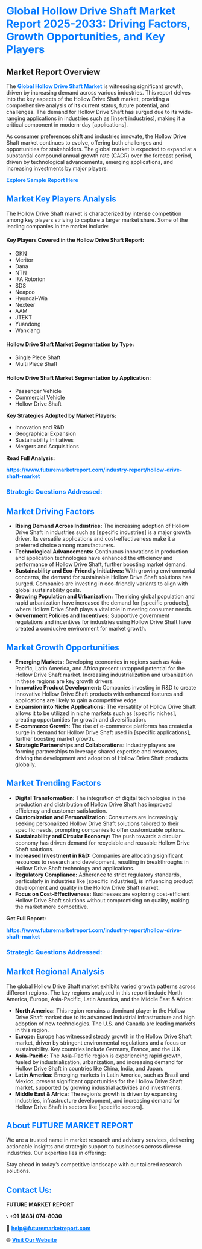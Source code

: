 <h1 style="color: #007BFF;">Global Hollow Drive Shaft Market Report 2025-2033: Driving Factors, Growth Opportunities, and Key Players</h1>

<section id="overview">
<h2>Market Report Overview</h2>
<p>The <a href="https://www.futuremarketreport.com/industry-report/hollow-drive-shaft-market" style="color: #007BFF; text-decoration: none;"><strong>Global Hollow Drive Shaft Market</strong></a> is witnessing significant growth, driven by increasing demand across various industries. This report delves into the key aspects of the Hollow Drive Shaft market, providing a comprehensive analysis of its current status, future potential, and challenges. The demand for Hollow Drive Shaft has surged due to its wide-ranging applications in industries such as [insert industries], making it a critical component in modern-day [applications].</p>
<p>As consumer preferences shift and industries innovate, the Hollow Drive Shaft market continues to evolve, offering both challenges and opportunities for stakeholders. The global market is expected to expand at a substantial compound annual growth rate (CAGR) over the forecast period, driven by technological advancements, emerging applications, and increasing investments by major players.</p>
</section>

<section id="overview">
<p><a href="https://www.futuremarketreport.com/request-sample/reportId=126670" style="color: #007BFF; text-decoration: none;"><strong>Explore Sample Report Here</strong></a></p>
</section>

<section id="key-players">
<h2 style="color: #007BFF;">Market Key Players Analysis</h2>
<p>The Hollow Drive Shaft market is characterized by intense competition among key players striving to capture a larger market share. Some of the leading companies in the market include:</p>
<h4>Key Players Covered in the Hollow Drive Shaft Report:</h4>
<ul><li>GKN</li><li>Meritor</li><li>Dana</li><li>NTN</li><li>IFA Rotorion</li><li>SDS</li><li>Neapco</li><li>Hyundai-Wia</li><li>Nexteer</li><li>AAM</li><li>JTEKT</li><li>Yuandong</li><li>Wanxiang</li></ul>
<h4>Hollow Drive Shaft Market Segmentation by Type:</h4>
<ul><li>Single Piece Shaft</li><li>Multi Piece Shaft</li></ul>

<h4>Hollow Drive Shaft Market Segmentation by Application:</h4>
<ul><li>Passenger Vehicle</li><li>Commercial Vehicle</li><li>Hollow Drive Shaft</li></ul>
<p><strong>Key Strategies Adopted by Market Players:</strong></p>
<ul>
<li>Innovation and R&D</li>
<li>Geographical Expansion</li>
<li>Sustainability Initiatives</li>
<li>Mergers and Acquisitions</li>
</ul>
</section>

<section>
<p><strong>Read Full Analysis: </strong></p><a href="https://www.futuremarketreport.com/industry-report/hollow-drive-shaft-market" style="color: #007BFF; text-decoration: none;"><strong>https://www.futuremarketreport.com/industry-report/hollow-drive-shaft-market</strong></a>
<h3 style="color: #007BFF;">Strategic Questions Addressed:</h3>
</section>

<section id="driving-factors">
<h2 style="color: #007BFF;">Market Driving Factors</h2>
<ul>
<li><strong>Rising Demand Across Industries:</strong> The increasing adoption of Hollow Drive Shaft in industries such as [specific industries] is a major growth driver. Its versatile applications and cost-effectiveness make it a preferred choice among manufacturers.</li>
<li><strong>Technological Advancements:</strong> Continuous innovations in production and application technologies have enhanced the efficiency and performance of Hollow Drive Shaft, further boosting market demand.</li>
<li><strong>Sustainability and Eco-Friendly Initiatives:</strong> With growing environmental concerns, the demand for sustainable Hollow Drive Shaft solutions has surged. Companies are investing in eco-friendly variants to align with global sustainability goals.</li>
<li><strong>Growing Population and Urbanization:</strong> The rising global population and rapid urbanization have increased the demand for [specific products], where Hollow Drive Shaft plays a vital role in meeting consumer needs.</li>
<li><strong>Government Policies and Incentives:</strong> Supportive government regulations and incentives for industries using Hollow Drive Shaft have created a conducive environment for market growth.</li>
</ul>
</section>

<section id="growth-opportunities">
<h2 style="color: #007BFF;">Market Growth Opportunities</h2>
<ul>
<li><strong>Emerging Markets:</strong> Developing economies in regions such as Asia-Pacific, Latin America, and Africa present untapped potential for the Hollow Drive Shaft market. Increasing industrialization and urbanization in these regions are key growth drivers.</li>
<li><strong>Innovative Product Development:</strong> Companies investing in R&D to create innovative Hollow Drive Shaft products with enhanced features and applications are likely to gain a competitive edge.</li>
<li><strong>Expansion into Niche Applications:</strong> The versatility of Hollow Drive Shaft allows it to be utilized in niche markets such as [specific niches], creating opportunities for growth and diversification.</li>
<li><strong>E-commerce Growth:</strong> The rise of e-commerce platforms has created a surge in demand for Hollow Drive Shaft used in [specific applications], further boosting market growth.</li>
<li><strong>Strategic Partnerships and Collaborations:</strong> Industry players are forming partnerships to leverage shared expertise and resources, driving the development and adoption of Hollow Drive Shaft products globally.</li>
</ul>
</section>

<section id="trending-factors">
<h2 style="color: #007BFF;">Market Trending Factors</h2>
<ul>
<li><strong>Digital Transformation:</strong> The integration of digital technologies in the production and distribution of Hollow Drive Shaft has improved efficiency and customer satisfaction.</li>
<li><strong>Customization and Personalization:</strong> Consumers are increasingly seeking personalized Hollow Drive Shaft solutions tailored to their specific needs, prompting companies to offer customizable options.</li>
<li><strong>Sustainability and Circular Economy:</strong> The push towards a circular economy has driven demand for recyclable and reusable Hollow Drive Shaft solutions.</li>
<li><strong>Increased Investment in R&D:</strong> Companies are allocating significant resources to research and development, resulting in breakthroughs in Hollow Drive Shaft technology and applications.</li>
<li><strong>Regulatory Compliance:</strong> Adherence to strict regulatory standards, particularly in industries like [specific industries], is influencing product development and quality in the Hollow Drive Shaft market.</li>
<li><strong>Focus on Cost-Effectiveness:</strong> Businesses are exploring cost-efficient Hollow Drive Shaft solutions without compromising on quality, making the market more competitive.</li>
</ul>
</section>

<section>
<p><strong>Get Full Report: </strong></p><a href="https://www.futuremarketreport.com/industry-report/hollow-drive-shaft-market" style="color: #007BFF; text-decoration: none;"><strong>https://www.futuremarketreport.com/industry-report/hollow-drive-shaft-market</strong></a>
<h3 style="color: #007BFF;">Strategic Questions Addressed:</h3>
</section>


<section id="regional-analysis">
<h2 style="color: #007BFF;">Market Regional Analysis</h2>
<p>The global Hollow Drive Shaft market exhibits varied growth patterns across different regions. The key regions analyzed in this report include North America, Europe, Asia-Pacific, Latin America, and the Middle East & Africa:</p>
<ul>
<li><strong>North America:</strong> This region remains a dominant player in the Hollow Drive Shaft market due to its advanced industrial infrastructure and high adoption of new technologies. The U.S. and Canada are leading markets in this region.</li>
<li><strong>Europe:</strong> Europe has witnessed steady growth in the Hollow Drive Shaft market, driven by stringent environmental regulations and a focus on sustainability. Key countries include Germany, France, and the U.K.</li>
<li><strong>Asia-Pacific:</strong> The Asia-Pacific region is experiencing rapid growth, fueled by industrialization, urbanization, and increasing demand for Hollow Drive Shaft in countries like China, India, and Japan.</li>
<li><strong>Latin America:</strong> Emerging markets in Latin America, such as Brazil and Mexico, present significant opportunities for the Hollow Drive Shaft market, supported by growing industrial activities and investments.</li>
<li><strong>Middle East & Africa:</strong> The region’s growth is driven by expanding industries, infrastructure development, and increasing demand for Hollow Drive Shaft in sectors like [specific sectors].</li>
</ul>
</section>

<footer>
<h2 style="color: #007BFF;">About FUTURE MARKET REPORT</h2>
<p>We are a trusted name in market research and advisory services, delivering actionable insights and strategic support to businesses across diverse industries. Our expertise lies in offering:</p>

<p>Stay ahead in today’s competitive landscape with our tailored research solutions.</p>

<h2 style="color: #007BFF;">Contact Us:</h2>
<p><strong>FUTURE MARKET REPORT</strong></p>
<p>📞 <strong>+91 (883) 074-8030</strong></p>
<p>📧 <strong><a href="mailto:help@futuremarketreport.com" style="color: #007BFF;">help@futuremarketreport.com</a></strong></p>
<p>🌐 <strong><a href="https://www.futuremarketreport.com/" style="color: #007BFF;">Visit Our Website</a></strong></p>
</footer>